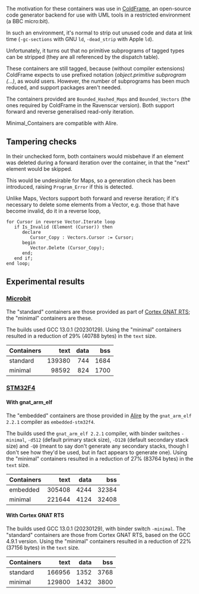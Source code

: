 The motivation for these containers was use in [ColdFrame](https://simonjwright.github.io/coldframe/), an open-source code generator backend for use with UML tools in a restricted environment (a BBC micro:bit).

In such an environment, it's normal to strip out unused code and data at link time (`-gc-sections` with GNU `ld`, `-dead_strip` with Apple `ld`).

Unfortunately, it turns out that no primitive subprograms of tagged types can be stripped (they are all referenced by the dispatch table).

These containers are still tagged, because (without compiler extensions) ColdFrame expects to use prefixed notation (_object_._primitive subprogram (...)_, as would users. However, the number of subprograms has been much reduced, and support packages aren't needed.

The containers provided are `Bounded_Hashed_Maps` and `Bounded_Vectors` (the ones required by ColdFrame in the Ravenscar version). Both support forward and reverse generalised read-only iteration.

Minimal\_Containers are compatible with Alire.

## Tampering checks ##

In their unchecked form, both containers would misbehave if an element was deleted during a forward iteration over the container, in that the "next" element would be skipped.

This would be undesirable for Maps, so a generation check has been introduced, raising `Program_Error` if this is detected.

Unlike Maps, Vectors support both forward and reverse iteration; if it's necessary to delete some elements from a Vector, e.g. those that have become invalid, do it in a reverse loop,
```
for Cursor in reverse Vector.Iterate loop
   if Is_Invalid (Element (Cursor)) then
      declare
         Cursor_Copy : Vectors.Cursor := Cursor;
      begin
         Vector.Delete (Cursor_Copy);
      end;
   end if;
end loop;
```

## Experimental results ##

### [Microbit](https://github.com/simonjwright/coldframe/tree/master/examples/microbit) ###

The "standard" containers are those provided as part of [Cortex GNAT RTS](https://github.com/simonjwright/cortex-gnat-rts); the "minimal" containers are these.

The builds used GCC 13.0.1 (20230129).
Using the "minimal" containers resulted in a reduction of 29% (40788 bytes) in the `text` size.

| Containers | text | data | bss |
| :--------- | ---: | ---: | --: |
| standard | 139380 | 744 | 1684 |
| minimal | 98592 | 824 | 1700 |

### [STM32F4](https://github.com/simonjwright/coldframe/tree/master/examples/stm32f4) ###

#### With gnat\_arm\_elf ####

The "embedded" containers are those provided in [Alire](https://alire.ada.dev/docs/#introduction) by the `gnat_arm_elf 2.2.1` compiler as `embedded-stm32f4`.

The  builds used the `gnat_arm_elf 2.2.1` compiler, with binder switches `-minimal`, `-d512` (default primary stack size), `-D128` (default secondary stack size) and `-Q0` (meant to say don't generate any secondary stacks, though I don't see how they'd be used, but in fact appears to generate one).
Using the "minimal" containers resulted in a reduction of 27% (83764 bytes) in the `text` size.

| Containers | text | data | bss |
| :--------- | ---: | ---: | --: |
| embedded | 305408 | 4244 | 32384 |
| minimal | 221644 | 4124 | 32408 |

#### With Cortex GNAT RTS ####

The builds used GCC 13.0.1 (20230129), with binder switch `-minimal`. The "standard" containers are those from Cortex GNAT RTS, based on the GCC 4.9.1 version.
Using the "minimal" containers resulted in a reduction of 22% (37156 bytes) in the `text` size.

| Containers | text | data | bss |
| :--------- | ---: | ---: | --: |
| standard | 166956 | 1352 | 3768 |
| minimal | 129800 | 1432 | 3800 |

